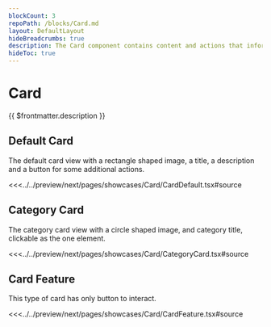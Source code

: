 ```yaml
---
blockCount: 3
repoPath: /blocks/Card.md
layout: DefaultLayout
hideBreadcrumbs: true
description: The Card component contains content and actions that inform about a single subject. 
hideToc: true
---
```

# Card

{{ $frontmatter.description }}

## Default Card

The default card view with a rectangle shaped image, a title, a description and a button for some additional actions.

<Showcase showcase-name="Card/CardDefault" style="min-height: 600px">

<<<../../preview/next/pages/showcases/Card/CardDefault.tsx#source

</Showcase>

## Category Card

The category card view with a circle shaped image, and category title, clickable as the one element.

<Showcase showcase-name="Card/CategoryCard" style="min-height: 400px;">

<<<../../preview/next/pages/showcases/Card/CategoryCard.tsx#source

</Showcase>

## Card Feature

This type of card has only button to interact.

<Showcase showcase-name="Card/CardFeature" style="min-height: 600px">

<<<../../preview/next/pages/showcases/Card/CardFeature.tsx#source

</Showcase>
